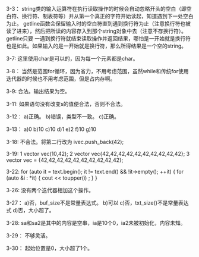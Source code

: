 3-3：
string类的输入运算符在执行读取操作的时候会自动忽略开头的空白（即空白符、换行符、制表符等）并从第一个真正的字符开始读起，知道遇到下一处空白为止。
getline函数会保留输入时的空白符直到遇到换行符为止（注意换行符也被读了进来），然后把所读的内容存入到那个string对象中去（注意不存换行符）。getline只要
一遇到换行符就结束读取操作并返回结果，哪怕是一开始就是换行符也是如此。如果输入的是一开始就是换行符，那么所得结果是一个空的string。

3-7:
这里使用char是可以的，因为每一个元素都是char。

3-8：
当然是范围for循环，因为省力，不用考虑范围，虽然while和传统for使用迭代器的时候也不用考虑范围，但是占内存啊。

3-9:
合法。输出结果为空。

3-11:
如果语句没有改变s的值便合法，否则不合法。

3-12：
a)正确。 b)错误，类型不一致。 c)正确。

3-13：
a)0    b)10    c)10    d)1    e)2    f)10    g)10

3-18:
不合法。将第二行改为
ivec.push_back(42);

3-19:
1    vector<int> vec(10,42);  2    vector<int> vec{42,42,42,42,42,42,42,42,42,42};  3    vector<int> vec = {42,42,42,42,42,42,42,42,42,42};

3-22:
for (auto it = text.begin(); it != text.end() && !it->empty(); ++it)
{
    for (auto &i : *it)
    {
        cout << toupper(i) ;
    }
}

3-26:
没有两个迭代器相加这个操作。

3-27：
a)否，buf_size不是常量表达式。  b)可以  c)否，txt_size()不是常量表达式  d)否，大小超了。

3-28:
sa和sa2是其中的内容是空串，ia是10个0，ia2未被初始化，内容未知。

3-29：
不够灵活。

3-30：
起始位置是0，大小超了1个。
